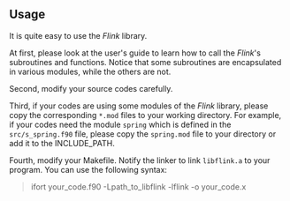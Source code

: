 ## Usage

It is quite easy to use the *Flink* library.

At first, please look at the user's guide to learn how to call the *Flink*'s subroutines and functions. Notice that some subroutines are encapsulated in various modules, while the others are not.

Second, modify your source codes carefully.

Third, if your codes are using some modules of the *Flink* library, please copy the corresponding `*.mod` files to your working directory. For example, if your codes need the module `spring` which is defined in the `src/s_spring.f90` file, please copy the `spring.mod` file to your directory or add it to the INCLUDE_PATH.

Fourth, modify your Makefile. Notify the linker to link `libflink.a` to your program. You can use the following syntax:

> ifort your_code.f90 -Lpath_to_libflink -lflink -o your_code.x
